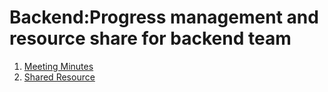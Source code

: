 # Backend:Progress management and resource share for backend team

1. [Meeting Minutes](https://demo.hedgedoc.org/MV8Q4ClTTn-YTGR7XRQt7A?view)
2. [Shared Resource](https://github.com/Furiends/Backend/blob/main/resource.md)
